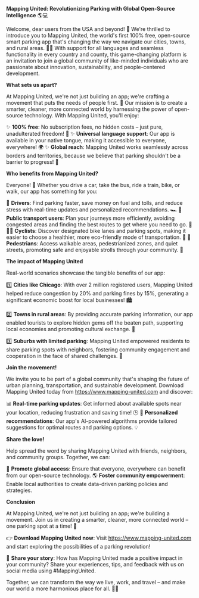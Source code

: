 **Mapping United: Revolutionizing Parking with Global Open-Source Intelligence** 🌎💻

Welcome, dear users from the USA and beyond! 👋 We're thrilled to introduce you to Mapping United, the world's first 100% free, open-source smart parking app that's changing the way we navigate our cities, towns, and rural areas. 🚗📍 With support for all languages and seamless functionality in every country and county, this game-changing platform is an invitation to join a global community of like-minded individuals who are passionate about innovation, sustainability, and people-centered development.

**What sets us apart?**

At Mapping United, we're not just building an app; we're crafting a movement that puts the needs of people first. 🌟 Our mission is to create a smarter, cleaner, more connected world by harnessing the power of open-source technology. With Mapping United, you'll enjoy:

✨ **100% free**: No subscription fees, no hidden costs – just pure, unadulterated freedom! 💸
✨ **Universal language support**: Our app is available in your native tongue, making it accessible to everyone, everywhere! 🌍
✨ **Global reach**: Mapping United works seamlessly across borders and territories, because we believe that parking shouldn't be a barrier to progress! 🌈

**Who benefits from Mapping United?**

Everyone! 💖 Whether you drive a car, take the bus, ride a train, bike, or walk, our app has something for you:

🚗 **Drivers**: Find parking faster, save money on fuel and tolls, and reduce stress with real-time updates and personalized recommendations. 🏎️
💨 **Public transport users**: Plan your journeys more efficiently, avoiding congested areas and finding the best routes to get where you need to go. 🚂
🚴‍♂️ **Cyclists**: Discover designated bike lanes and parking spots, making it easier to choose a healthier, more eco-friendly mode of transportation. 🌱
👣 **Pedestrians**: Access walkable areas, pedestrianized zones, and quiet streets, promoting safe and enjoyable strolls through your community. 👥

**The impact of Mapping United**

Real-world scenarios showcase the tangible benefits of our app:

1️⃣ **Cities like Chicago**: With over 2 million registered users, Mapping United helped reduce congestion by 20% and parking fines by 15%, generating a significant economic boost for local businesses! 🏙️

2️⃣ **Towns in rural areas**: By providing accurate parking information, our app enabled tourists to explore hidden gems off the beaten path, supporting local economies and promoting cultural exchange. 🌄

3️⃣ **Suburbs with limited parking**: Mapping United empowered residents to share parking spots with neighbors, fostering community engagement and cooperation in the face of shared challenges. 👫

**Join the movement!**

We invite you to be part of a global community that's shaping the future of urban planning, transportation, and sustainable development. Download Mapping United today from https://www.mapping-united.com and discover:

📊 **Real-time parking updates**: Get informed about available spots near your location, reducing frustration and saving time! 🕒
🚪 **Personalized recommendations**: Our app's AI-powered algorithms provide tailored suggestions for optimal routes and parking options. 💡

**Share the love!**

Help spread the word by sharing Mapping United with friends, neighbors, and community groups. Together, we can:

💬 **Promote global access**: Ensure that everyone, everywhere can benefit from our open-source technology.
🌎 **Foster community empowerment**: Enable local authorities to create data-driven parking policies and strategies.

**Conclusion**

At Mapping United, we're not just building an app; we're building a movement. Join us in creating a smarter, cleaner, more connected world – one parking spot at a time! 🚀

👉 **Download Mapping United now**: Visit https://www.mapping-united.com and start exploring the possibilities of a parking revolution!

🤝 **Share your story**: How has Mapping United made a positive impact in your community? Share your experiences, tips, and feedback with us on social media using #MappingUnited.

Together, we can transform the way we live, work, and travel – and make our world a more harmonious place for all. 🌈💖